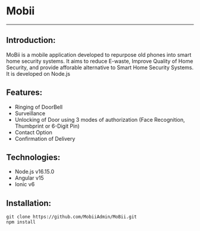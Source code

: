 # Mobii
---
## Introduction:
MoBii is a mobile application developed to repurpose old phones into smart home security systems. It aims to reduce E-waste, Improve Quality of Home Security, and provide afforable alternative to Smart Home Security Systems. It is developed on Node.js

## Features: 
- Ringing of DoorBell
- Surveillance
- Unlocking of Door using 3 modes of authorization (Face Recognition, Thumbprint or 6-Digit Pin)
- Contact Option 
- Confirmation of Delivery  

## Technologies:
- Node.js v16.15.0
- Angular v15
- Ionic v6

## Installation:
```Git
git clone https://github.com/MobiiAdmin/MoBii.git
npm install
```

